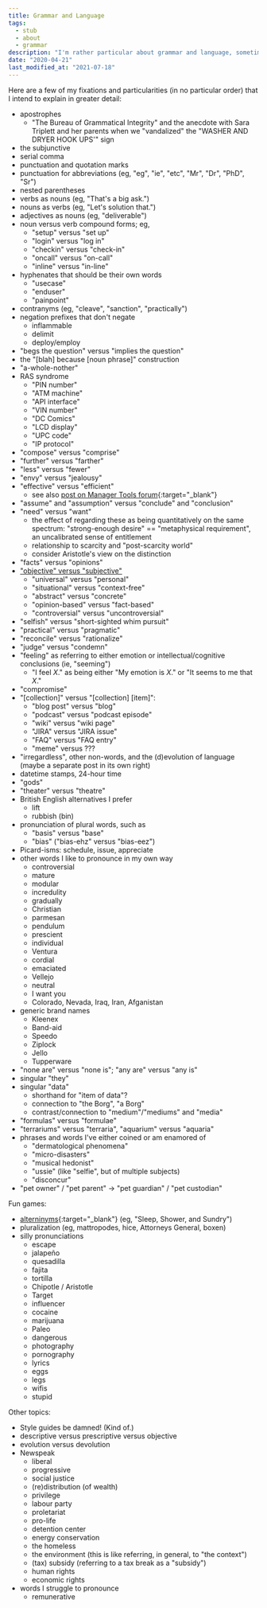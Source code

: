 ```yaml
---
title: Grammar and Language
tags:
  - stub
  - about
  - grammar
description: "I'm rather particular about grammar and language, sometimes in pretty unconventional ways."
date: "2020-04-21"
last_modified_at: "2021-07-18"
---
```


Here are a few of my fixations and particularities (in no particular order) that I intend to explain in greater detail:

* apostrophes
  * "The Bureau of Grammatical Integrity" and the anecdote with Sara Triplett and her parents when we "vandalized" the "WASHER AND DRYER HOOK UPS'" sign
* the subjunctive
* serial comma
* punctuation and quotation marks
* punctuation for abbreviations (eg, "eg", "ie", "etc", "Mr", "Dr", "PhD", "Sr")
* nested parentheses
* verbs as nouns (eg, "That's a big ask.")
* nouns as verbs (eg, "Let's solution that.")
* adjectives as nouns (eg, "deliverable")
* noun versus verb compound forms; eg,
  * "setup" versus "set up"
  * "login" versus "log in"
  * "checkin" versus "check-in"
  * "oncall" versus "on-call"
  * "inline" versus "in-line"
* hyphenates that should be their own words
  * "usecase"
  * "enduser"
  * "painpoint"
* contranyms (eg, "cleave", "sanction", "practically")
* negation prefixes that don't negate
  * inflammable
  * delimit
  * deploy/employ
* "begs the question" versus "implies the question"
* the "[blah] because [noun phrase]" construction
* "a-whole-nother"
* RAS syndrome
  * "PIN number"
  * "ATM machine"
  * "API interface"
  * "VIN number"
  * "DC Comics"
  * "LCD display"
  * "UPC code"
  * "IP protocol"
* "compose" versus "comprise"
* "further" versus "farther"
* "less" versus "fewer"
* "envy" versus "jealousy"
* "effective" versus "efficient"
  * see also [post on Manager Tools forum](https://www.manager-tools.com/forums/effective-vs-efficient){:target="&lowbar;blank"}
* "assume" and "assumption" versus "conclude" and "conclusion"
* "need" versus "want"
  * the effect of regarding these as being quantitatively on the same spectrum: "strong-enough desire" == "metaphysical requirement", an uncalibrated sense of entitlement
  * relationship to scarcity and "post-scarcity world"
  * consider Aristotle's view on the distinction
* "facts" versus "opinions"
* ["objective" versus "subjective"](/objective-and-subjective/)
  * "universal" versus "personal"
  * "situational" versus "context-free"
  * "abstract" versus "concrete"
  * "opinion-based" versus "fact-based"
  * "controversial" versus "uncontroversial"
* "selfish" versus "short-sighted whim pursuit"
* "practical" versus "pragmatic"
* "reconcile" versus "rationalize"
* "judge" versus "condemn"
* "feeling" as referring to either emotion or intellectual/cognitive conclusions (ie, "seeming")
  * "I feel _X_." as being either "My emotion is _X_." or "It seems to me that _X_."
* "compromise"
* "[collection]" versus "[collection] [item]":
  * "blog post" versus "blog"
  * "podcast" versus "podcast episode"
  * "wiki" versus "wiki page"
  * "JIRA" versus "JIRA issue"
  * "FAQ" versus "FAQ entry"
  * "meme" versus ???
* "irregardless", other non-words, and the (d)evolution of language (maybe a separate post in its own right)
* datetime stamps, 24-hour time
* "gods"
* "theater" versus "theatre"
* British English alternatives I prefer
  * lift
  * rubbish (bin)
* pronunciation of plural words, such as
  * "basis" versus "base"
  * "bias" ("bias-ehz" versus "bias-eez")
* Picard-isms: schedule, issue, appreciate
* other words I like to pronounce in my own way
  * controversial
  * mature
  * modular
  * incredulity
  * gradually
  * Christian
  * parmesan
  * pendulum
  * prescient
  * individual
  * Ventura
  * cordial
  * emaciated
  * Vellejo
  * neutral
  * I want you
  * Colorado, Nevada, Iraq, Iran, Afganistan
* generic brand names
  * Kleenex
  * Band-aid
  * Speedo
  * Ziplock
  * Jello
  * Tupperware
* "none are" versus "none is"; "any are" versus "any is"
* singular "they"
* singular "data"
  * shorthand for "item of data"?
  * connection to "the Borg", "a Borg"
  * contrast/connection to "medium"/"mediums" and "media"
* "formulas" versus "formulae"
* "terrariums" versus "terraria", "aquarium" versus "aquaria"
* phrases and words I've either coined or am enamored of
  * "dermatological phenomena"
  * "micro-disasters"
  * "musical hedonist"
  * "ussie" (like "selfie", but of multiple subjects)
  * "disconcur"
* "pet owner" / "pet parent" &rarr; "pet guardian" / "pet custodian"

Fun games:

* [alterninyms](https://docs.google.com/document/d/1vVL_BTi4AGYPGwMWcmeMYAQ3LGmPxZhT2dlo6opFltk/edit){:target="&lowbar;blank"} (eg, "Sleep, Shower, and Sundry")
* pluralization (eg, mattropodes, hice, Attorneys General, boxen)
* silly pronunciations
  * escape
  * jalapeño
  * quesadilla
  * fajita
  * tortilla
  * Chipotle / Aristotle
  * Target
  * influencer
  * cocaine
  * marijuana
  * Paleo
  * dangerous
  * photography
  * pornography
  * lyrics
  * eggs
  * legs
  * wifis
  * stupid

Other topics:

* Style guides be damned! (Kind of.)
* descriptive versus prescriptive versus objective
* evolution versus devolution
* Newspeak
  * liberal
  * progressive
  * social justice
  * (re)distribution (of wealth)
  * privilege
  * labour party
  * proletariat
  * pro-life
  * detention center
  * energy conservation
  * the homeless
  * the environment (this is like referring, in general, to "the context")
  * (tax) subsidy (referring to a tax break as a "subsidy")
  * human rights
  * economic rights
* words I struggle to pronounce
  * remunerative
